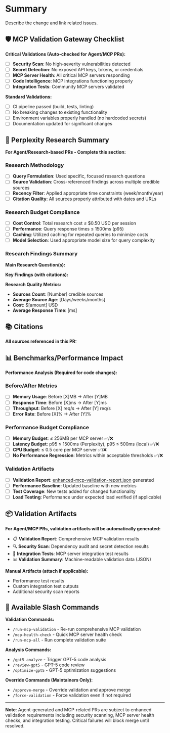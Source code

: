 # Summary

Describe the change and link related issues.

## 🛡️ MCP Validation Gateway Checklist

**Critical Validations (Auto-checked for Agent/MCP PRs):**
- [ ] **Security Scan**: No high-severity vulnerabilities detected
- [ ] **Secret Detection**: No exposed API keys, tokens, or credentials
- [ ] **MCP Server Health**: All critical MCP servers responding  
- [ ] **Code Intelligence**: MCP integrations functioning properly
- [ ] **Integration Tests**: Community MCP servers validated

**Standard Validations:**
- [ ] CI pipeline passed (build, tests, linting)
- [ ] No breaking changes to existing functionality
- [ ] Environment variables properly handled (no hardcoded secrets)
- [ ] Documentation updated for significant changes

## 🔬 Perplexity Research Summary

**For Agent/Research-based PRs - Complete this section:**

### Research Methodology
- [ ] **Query Formulation**: Used specific, focused research questions
- [ ] **Source Validation**: Cross-referenced findings across multiple credible sources  
- [ ] **Recency Filter**: Applied appropriate time constraints (week/month/year)
- [ ] **Citation Quality**: All sources properly attributed with dates and URLs

### Research Budget Compliance
- [ ] **Cost Control**: Total research cost ≤ $0.50 USD per session
- [ ] **Performance**: Query response times ≤ 1500ms (p95)  
- [ ] **Caching**: Utilized caching for repeated queries to minimize costs
- [ ] **Model Selection**: Used appropriate model size for query complexity

### Research Findings Summary
**Main Research Question(s):**
<!-- Example: "What are the latest developments in AI music recommendation systems in 2024?" -->

**Key Findings (with citations):**
<!-- 
1. **Finding 1**: [Brief description] [Citation 1]
2. **Finding 2**: [Brief description] [Citation 2]
3. **Finding 3**: [Brief description] [Citation 3]
-->

**Research Quality Metrics:**
- **Sources Count**: [Number] credible sources
- **Average Source Age**: [Days/weeks/months]
- **Cost**: $[amount] USD
- **Average Response Time**: [ms]

## 📚 Citations

**All sources referenced in this PR:**

<!-- 
[1] Author, Title - Publication/Source, Date, URL
[2] Author, Title - Publication/Source, Date, URL
[3] Author, Title - Publication/Source, Date, URL
-->

## 📊 Benchmarks/Performance Impact

**Performance Analysis (Required for code changes):**

### Before/After Metrics
- [ ] **Memory Usage**: Before [X]MB → After [Y]MB
- [ ] **Response Time**: Before [X]ms → After [Y]ms  
- [ ] **Throughput**: Before [X] req/s → After [Y] req/s
- [ ] **Error Rate**: Before [X]% → After [Y]%

### Performance Budget Compliance
- [ ] **Memory Budget**: ≤ 256MB per MCP server ✅/❌
- [ ] **Latency Budget**: p95 ≤ 1500ms (Perplexity), p95 ≤ 500ms (local) ✅/❌
- [ ] **CPU Budget**: ≤ 0.5 core per MCP server ✅/❌
- [ ] **No Performance Regression**: Metrics within acceptable thresholds ✅/❌

### Validation Artifacts
- [ ] **Validation Report**: [enhanced-mcp-validation-report.json](link) generated
- [ ] **Performance Baseline**: Updated baseline with new metrics
- [ ] **Test Coverage**: New tests added for changed functionality
- [ ] **Load Testing**: Performance under expected load verified (if applicable)

## 📦 Validation Artifacts

**For Agent/MCP PRs, validation artifacts will be automatically generated:**
- 📋 **Validation Report**: Comprehensive MCP validation results
- 🔍 **Security Scan**: Dependency audit and secret detection results  
- 🧪 **Integration Tests**: MCP server integration test results
- 📊 **Validation Summary**: Machine-readable validation data (JSON)

**Manual Artifacts (attach if applicable):**
- Performance test results
- Custom integration test outputs
- Additional security scan reports

## 🔄 Available Slash Commands

**Validation Commands:**
- `/run-mcp-validation` - Re-run comprehensive MCP validation
- `/mcp-health-check` - Quick MCP server health check
- `/run-mcp-all` - Run complete validation suite

**Analysis Commands:**  
- `/gpt5 analyze` - Trigger GPT-5 code analysis
- `/review-gpt5` - GPT-5 code review
- `/optimize-gpt5` - GPT-5 optimization suggestions

**Override Commands (Maintainers Only):**
- `/approve-merge` - Override validation and approve merge
- `/force-validation` - Force validation even if not required

---

**Note**: Agent-generated and MCP-related PRs are subject to enhanced validation requirements including security scanning, MCP server health checks, and integration testing. Critical failures will block merge until resolved.